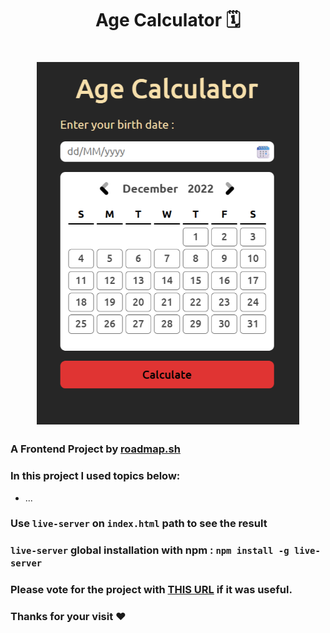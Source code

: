 <h1 align="center"> Age Calculator 🗓️<h1>
<p align="center">
<img align="center" width="420px" src="./img/banner.png" alt="Banner Image">
</p>

##

### A Frontend Project by [roadmap.sh](https://roadmap.sh/frontend/projects)

### In this project I used topics below:

-   ...

### Use `live-server` on `index.html` path to see the result

### `live-server` global installation with npm : `npm install -g live-server`

### Please vote for the project with [THIS URL]() if it was useful.

### Thanks for your visit ❤️
